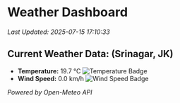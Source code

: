 
# Weather Dashboard

_Last Updated: 2025-07-15 17:10:33_

## Current Weather Data: (Srinagar, JK)
- **Temperature:** 19.7 °C ![Temperature Badge](https://img.shields.io/badge/Temperature-Low%20Temp-blue)
- **Wind Speed:** 0.0 km/h ![Wind Speed Badge](https://img.shields.io/badge/Wind%20Speed-Light%20Wind-blue)

*Powered by Open-Meteo API*
